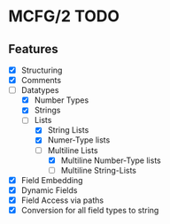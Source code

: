 # MCFG/2 TODO
## Features
- [X] Structuring
- [X] Comments 
- [ ] Datatypes
  - [X] Number Types
  - [X] Strings
  - [ ] Lists
    - [X] String Lists
    - [X] Numer-Type lists
    - [ ] Multiline Lists
      - [X] Multiline Number-Type lists 
      - [ ] Multiline String-Lists
- [X] Field Embedding
- [X] Dynamic Fields
- [X] Field Access via paths
- [X] Conversion for all field types to string
